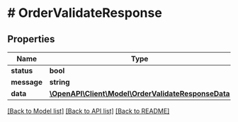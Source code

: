 # # OrderValidateResponse

## Properties

Name | Type | Description | Notes
------------ | ------------- | ------------- | -------------
**status** | **bool** |  |
**message** | **string** |  |
**data** | [**\OpenAPI\Client\Model\OrderValidateResponseData**](OrderValidateResponseData.md) |  |

[[Back to Model list]](../../README.md#models) [[Back to API list]](../../README.md#endpoints) [[Back to README]](../../README.md)
